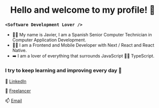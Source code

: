 <h1 align="center">Hello and welcome to my profile! 👋</h1>

### `<Software Development Lover />`

* 👨‍🎓 My name is Javier, I am a Spanish Senior Computer Technician in Computer Application Development.
* 👨‍💻 I am a Frontend and Mobile Developer with Next / React and React Native.
* ➡️ I am a lover of everything that surrounds JavaScript 💛💙 TypeScript.

### I try to keep learning and improving every day 💪

👨 [LinkedIn](https://www.linkedin.com/in/JaMoLpE88)

🔗 [Freelancer](https://www.freelancer.com/u/JaMoLpE88)

📫 [Email](mailto:moreno.jml88@gmail.com)
